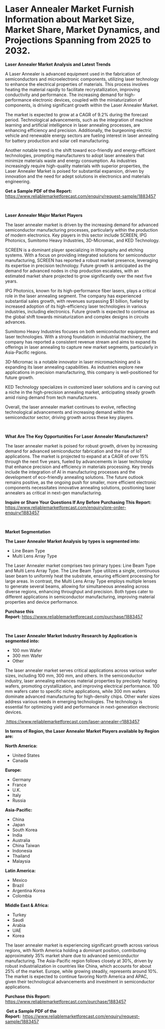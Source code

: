 <p><h1>Laser Annealer Market Furnish Information about Market Size, Market Share, Market Dynamics, and Projections Spanning from 2025 to 2032.</h1></p><p><strong>Laser Annealer Market Analysis and Latest Trends</strong></p>
<p><p>A Laser Annealer is advanced equipment used in the fabrication of semiconductors and microelectronic components, utilizing laser technology to enhance the electrical properties of materials. This process involves heating the material rapidly to facilitate recrystallization, improving conductivity and performance. The increasing demand for high-performance electronic devices, coupled with the miniaturization of components, is driving significant growth within the Laser Annealer Market.</p><p>The market is expected to grow at a CAGR of 9.2% during the forecast period. Technological advancements, such as the integration of machine learning and artificial intelligence in laser annealing processes, are enhancing efficiency and precision. Additionally, the burgeoning electric vehicle and renewable energy sectors are fueling interest in laser annealing for battery production and solar cell manufacturing. </p><p>Another notable trend is the shift toward eco-friendly and energy-efficient technologies, prompting manufacturers to adopt laser annealers that minimize materials waste and energy consumption. As industries increasingly require high-quality materials with superior properties, the Laser Annealer Market is poised for substantial expansion, driven by innovation and the need for adept solutions in electronics and materials engineering.</p></p>
<p><strong>Get a Sample PDF of the Report:&nbsp;</strong> <a href="https://www.reliablemarketforecast.com/enquiry/request-sample/1883457?utm_campaign=3445&utm_medium=2&utm_source=Github&utm_content=ia&utm_term=12042025&utm_id=laser-annealer">https://www.reliablemarketforecast.com/enquiry/request-sample/1883457</a></p>
<p>&nbsp;</p>
<p><strong>Laser Annealer Major Market Players</strong></p>
<p><p>The laser annealer market is driven by the increasing demand for advanced semiconductor manufacturing processes, particularly within the production of modern electronics. Key players in this sector include SCREEN, IPG Photonics, Sumitomo Heavy Industries, 3D-Micromac, and KED Technology.</p><p>SCREEN is a dominant player specializing in lithography and etching systems. With a focus on providing integrated solutions for semiconductor manufacturing, SCREEN has reported a robust market presence, leveraging its expertise in precision technology. Future growth is anticipated as the demand for advanced nodes in chip production escalates, with an estimated market share projected to grow significantly over the next five years.</p><p>IPG Photonics, known for its high-performance fiber lasers, plays a critical role in the laser annealing segment. The company has experienced substantial sales growth, with revenues surpassing $1 billion, fueled by increased adoption of its high-efficiency laser technologies in various industries, including electronics. Future growth is expected to continue as the global shift towards miniaturization and complex designs in circuits advances.</p><p>Sumitomo Heavy Industries focuses on both semiconductor equipment and laser technologies. With a strong foundation in industrial machinery, the company has reported a consistent revenue stream and aims to expand its offerings in laser annealing to capture new market segments, particularly in Asia-Pacific regions.</p><p>3D-Micromac is a notable innovator in laser micromachining and is expanding its laser annealing capabilities. As industries explore new applications in precision manufacturing, this company is well-positioned for future growth.</p><p>KED Technology specializes in customized laser solutions and is carving out a niche in the high-precision annealing market, anticipating steady growth amid rising demand from tech manufacturers.</p><p>Overall, the laser annealer market continues to evolve, reflecting technological advancements and increasing demand within the semiconductor sector, driving growth across these key players.</p></p>
<p>&nbsp;</p>
<p><strong>What Are The Key Opportunities For Laser Annealer Manufacturers?</strong></p>
<p><p>The laser annealer market is poised for robust growth, driven by increasing demand for advanced semiconductor fabrication and the rise of IoT applications. The market is projected to expand at a CAGR of over 15% through the next five years, fueled by advancements in laser technology that enhance precision and efficiency in materials processing. Key trends include the integration of AI in manufacturing processes and the development of eco-friendly annealing solutions. The future outlook remains positive, as the ongoing push for smaller, more efficient electronic components necessitates innovative annealing solutions, positioning laser annealers as critical in next-gen manufacturing.</p></p>
<p><strong>Inquire or Share Your Questions If Any Before Purchasing This Report:</strong> <a href="https://www.reliablemarketforecast.com/enquiry/pre-order-enquiry/1883457?utm_campaign=3445&utm_medium=2&utm_source=Github&utm_content=ia&utm_term=12042025&utm_id=laser-annealer">https://www.reliablemarketforecast.com/enquiry/pre-order-enquiry/1883457</a></p>
<p>&nbsp;</p>
<p><strong>Market Segmentation</strong></p>
<p><strong>The Laser Annealer Market Analysis by types is segmented into:</strong></p>
<p><ul><li>Line Beam Type</li><li>Multi Lens Array Type</li></ul></p>
<p><p>The Laser Annealer market comprises two primary types: Line Beam Type and Multi Lens Array Type. The Line Beam Type utilizes a single, continuous laser beam to uniformly heat the substrate, ensuring efficient processing for large areas. In contrast, the Multi Lens Array Type employs multiple lenses to generate several beams, allowing for simultaneous annealing across diverse regions, enhancing throughput and precision. Both types cater to different applications in semiconductor manufacturing, improving material properties and device performance.</p></p>
<p><strong>Purchase this Report:&nbsp;</strong><a href="https://www.reliablemarketforecast.com/purchase/1883457?utm_campaign=3445&utm_medium=2&utm_source=Github&utm_content=ia&utm_term=12042025&utm_id=laser-annealer">https://www.reliablemarketforecast.com/purchase/1883457</a></p>
<p>&nbsp;</p>
<p><strong>The Laser Annealer Market Industry Research by Application is segmented into:</strong></p>
<p><ul><li>100 mm Wafer</li><li>300 mm Wafer</li><li>Other</li></ul></p>
<p><p>The laser annealer market serves critical applications across various wafer sizes, including 100 mm, 300 mm, and others. In the semiconductor industry, laser annealing enhances material properties by precisely heating wafers, promoting crystallization, and improving electrical performance. 100 mm wafers cater to specific niche applications, while 300 mm wafers dominate advanced manufacturing for high-density chips. Other wafer sizes address various needs in emerging technologies. The technology is essential for optimizing yield and performance in next-generation electronic devices.</p></p>
<p><a href="https://www.reliablemarketforecast.com/laser-annealer-r1883457?utm_campaign=3445&utm_medium=2&utm_source=Github&utm_content=ia&utm_term=12042025&utm_id=laser-annealer">&nbsp;https://www.reliablemarketforecast.com/laser-annealer-r1883457</a></p>
<p><strong>In terms of Region, the Laser Annealer Market Players available by Region are:</strong></p>
<p>
    <p> <strong> North America: </strong>
        <ul>
            <li>United States</li>
            <li>Canada</li>
        </ul>
        </p> 
    <p> <strong> Europe: </strong>
        <ul>
            <li>Germany</li>
            <li>France</li>
            <li>U.K.</li>
            <li>Italy</li>
            <li>Russia</li>
        </ul>
        </p> 
    <p> <strong> Asia-Pacific: </strong>
        <ul>
            <li>China</li>
            <li>Japan</li>
            <li>South Korea</li>
            <li>India</li>
            <li>Australia</li>
            <li>China Taiwan</li>
            <li>Indonesia</li>
            <li>Thailand</li>
            <li>Malaysia</li>
        </ul>
        </p> 
    <p> <strong> Latin America: </strong>
        <ul>
            <li>Mexico</li>
            <li>Brazil</li>
            <li>Argentina Korea</li>
            <li>Colombia</li>
        </ul>
        </p> 
    <p> <strong> Middle East & Africa: </strong>
        <ul>
            <li>Turkey</li>
            <li>Saudi</li>
            <li>Arabia</li>
            <li>UAE</li>
            <li>Korea</li>
        </ul>
    </p>
    </p>
<p><p>The laser annealer market is experiencing significant growth across various regions, with North America holding a dominant position, contributing approximately 35% market share due to advanced semiconductor manufacturing. The Asia-Pacific region follows closely at 30%, driven by robust industrialization in countries like China, which accounts for about 25% of the market. Europe, while growing steadily, represents around 10%. The market is expected to continue favoring North America and APAC, given their technological advancements and investment in semiconductor applications.</p></p>
<p><strong>Purchase this Report: </strong><a href="https://www.reliablemarketforecast.com/purchase/1883457?utm_campaign=3445&utm_medium=2&utm_source=Github&utm_content=ia&utm_term=12042025&utm_id=laser-annealer">https://www.reliablemarketforecast.com/purchase/1883457</a></p>
<p>&nbsp;<strong>Get a Sample PDF of the Report:&nbsp;&nbsp;</strong><a href="https://www.reliablemarketforecast.com/enquiry/request-sample/1883457?utm_campaign=3445&utm_medium=2&utm_source=Github&utm_content=ia&utm_term=12042025&utm_id=laser-annealer">https://www.reliablemarketforecast.com/enquiry/request-sample/1883457</a></p>
<p><strong></strong></p>
<p><p></p><p></p><p></p></p>